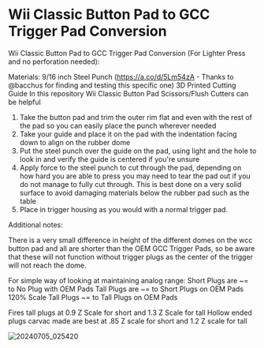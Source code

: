 # Wii Classic Button Pad to GCC Trigger Pad Conversion

Wii Classic Button Pad to GCC Trigger Pad Conversion (For Lighter Press and no perforation needed):

Materials:
9/16 inch Steel Punch (https://a.co/d/5Lm54zA - Thanks to @bacchus for finding and testing this specific one)
3D Printed Cutting Guide In this repository
Wii Classic Button Pad
Scissors/Flush Cutters can be helpful

1. Take the button pad and trim the outer rim flat and even with the rest of the pad so you can easily place the punch wherever needed
2. Take your guide and place it on the pad with the indentation facing down to align on the rubber dome
3. Put the steel punch over the guide on the pad, using light and the hole to look in and verify the guide is centered if you're unsure
4. Apply force to the steel punch to cut through the pad, depending on how hard you are able to press you may need to tear the pad out if you do not manage to fully cut through. This is best done on a very solid surface to avoid damaging materials below the rubber pad such as the table
5. Place in trigger housing as you would with a normal trigger pad.

Additional notes:

There is a very small difference in height of the different domes on the wcc button pad and all are shorter than the OEM GCC Trigger Pads, so be aware that these will not function without trigger plugs as the center of the trigger will not reach the dome.

For simple way of looking at maintaining analog range:
Short Plugs are ~= to No Plug with OEM Pads
Tall Plugs are ~= to Short Plugs on OEM Pads
120% Scale Tall Plugs ~= to Tall Plugs on OEM Pads

Fires tall plugs at 0.9 Z Scale for short and 1.3 Z Scale for tall
Hollow ended plugs carvac made are best at .85 Z scale for short and 1.2 Z scale for tall


![20240705_025420](https://github.com/user-attachments/assets/8f72b6bc-45b5-4083-bb31-3ce210c2902c)
